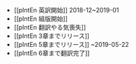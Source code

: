 
- [[pIntEn 英訳開始]] 2018-12~2019-01
- [[pIntEn 組版開始]]
- [[pIntEn 翻訳やる気喪失]]
- [[pIntEn 3章までリリース]]
- [[pIntEn 5章までリリース]] ~2019-05-22
- [[pIntEn 6章まで翻訳完了]]
